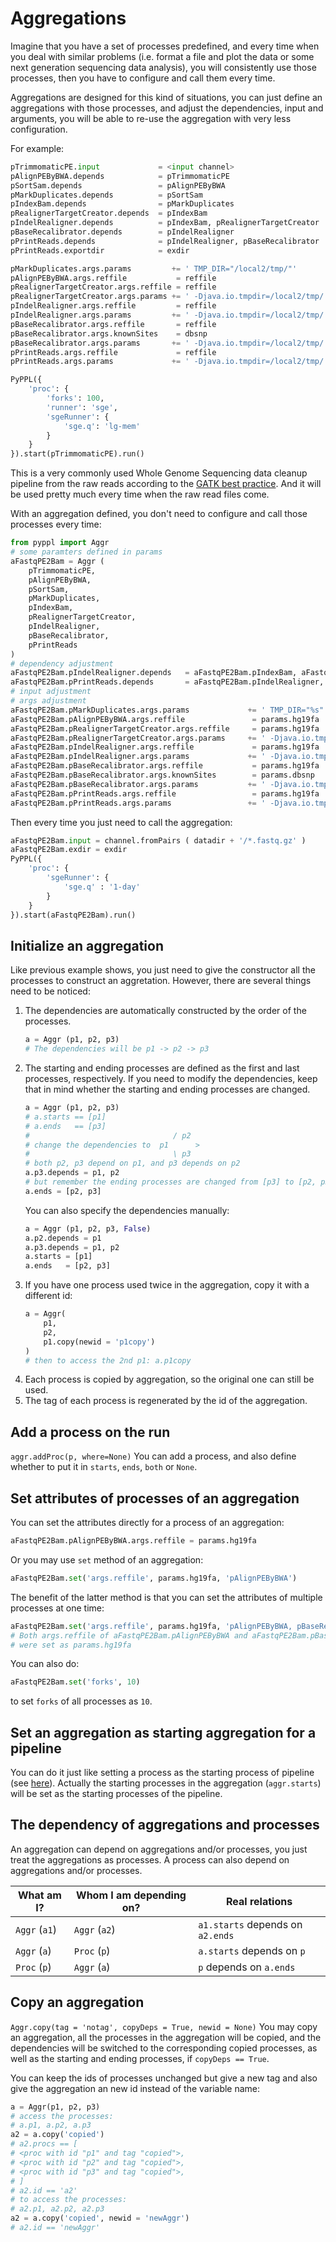 # Aggregations
<!-- toc -->

Imagine that you have a set of processes predefined, and every time when you deal with similar problems (i.e. format a file and plot the data or some next generation sequencing data analysis), you will consistently use those processes, then you have to configure and call them every time. 

Aggregations are designed for this kind of situations, you can just define an aggregations with those processes, and adjust the dependencies, input and arguments, you will be able to re-use the aggregation with very less configuration.

For example:
```python
pTrimmomaticPE.input             = <input channel>
pAlignPEByBWA.depends            = pTrimmomaticPE
pSortSam.depends                 = pAlignPEByBWA
pMarkDuplicates.depends          = pSortSam
pIndexBam.depends                = pMarkDuplicates
pRealignerTargetCreator.depends  = pIndexBam
pIndelRealigner.depends          = pIndexBam, pRealignerTargetCreator
pBaseRecalibrator.depends        = pIndelRealigner
pPrintReads.depends              = pIndelRealigner, pBaseRecalibrator
pPrintReads.exportdir            = exdir

pMarkDuplicates.args.params         += ' TMP_DIR="/local2/tmp/"'
pAlignPEByBWA.args.reffile           = reffile
pRealignerTargetCreator.args.reffile = reffile
pRealignerTargetCreator.args.params += ' -Djava.io.tmpdir=/local2/tmp/'
pIndelRealigner.args.reffile         = reffile
pIndelRealigner.args.params         += ' -Djava.io.tmpdir=/local2/tmp/'
pBaseRecalibrator.args.reffile       = reffile
pBaseRecalibrator.args.knownSites    = dbsnp
pBaseRecalibrator.args.params       += ' -Djava.io.tmpdir=/local2/tmp/'
pPrintReads.args.reffile             = reffile
pPrintReads.args.params             += ' -Djava.io.tmpdir=/local2/tmp/'

PyPPL({
    'proc': {
        'forks': 100,
        'runner': 'sge',
        'sgeRunner': {
            'sge.q': 'lg-mem'
        }
    }
}).start(pTrimmomaticPE).run()
```
This is a very commonly used Whole Genome Sequencing data cleanup pipeline from the raw reads according to the [GATK best practice](https://software.broadinstitute.org/gatk/best-practices/). And it will be used pretty much every time when the raw read files come. 

With an aggregation defined, you don't need to configure and call those processes every time:
```python
from pyppl import Aggr
# some paramters defined in params
aFastqPE2Bam = Aggr (
    pTrimmomaticPE,
    pAlignPEByBWA,
    pSortSam,
    pMarkDuplicates,
    pIndexBam,
    pRealignerTargetCreator,
    pIndelRealigner,
    pBaseRecalibrator,
    pPrintReads
)
# dependency adjustment
aFastqPE2Bam.pIndelRealigner.depends   = aFastqPE2Bam.pIndexBam, aFastqPE2Bam.pRealignerTargetCreator
aFastqPE2Bam.pPrintReads.depends       = aFastqPE2Bam.pIndelRealigner, aFastqPE2Bam.pBaseRecalibrator
# input adjustment
# args adjustment
aFastqPE2Bam.pMarkDuplicates.args.params             += ' TMP_DIR="%s"' % params.tmpdir
aFastqPE2Bam.pAlignPEByBWA.args.reffile               = params.hg19fa
aFastqPE2Bam.pRealignerTargetCreator.args.reffile     = params.hg19fa
aFastqPE2Bam.pRealignerTargetCreator.args.params     += ' -Djava.io.tmpdir=%s' % params.tmpdir
aFastqPE2Bam.pIndelRealigner.args.reffile             = params.hg19fa
aFastqPE2Bam.pIndelRealigner.args.params             += ' -Djava.io.tmpdir=%s' % params.tmpdir
aFastqPE2Bam.pBaseRecalibrator.args.reffile           = params.hg19fa
aFastqPE2Bam.pBaseRecalibrator.args.knownSites        = params.dbsnp
aFastqPE2Bam.pBaseRecalibrator.args.params           += ' -Djava.io.tmpdir=%s' % params.tmpdir
aFastqPE2Bam.pPrintReads.args.reffile                 = params.hg19fa
aFastqPE2Bam.pPrintReads.args.params                 += ' -Djava.io.tmpdir=%s' % params.tmpdir
```

Then every time you just need to call the aggregation:
```python
aFastqPE2Bam.input = channel.fromPairs ( datadir + '/*.fastq.gz' )
aFastqPE2Bam.exdir = exdir
PyPPL({
    'proc': {
        'sgeRunner': {
            'sge.q' : '1-day'
        }
    }
}).start(aFastqPE2Bam).run()
```

## Initialize an aggregation
Like previous example shows, you just need to give the constructor all the processes to construct an aggretation. However, there are several things need to be noticed:

1. The dependencies are automatically constructed by the order of the processes. 
   ```python
   a = Aggr (p1, p2, p3)
   # The dependencies will be p1 -> p2 -> p3
   ```
2. The starting and ending processes are defined as the first and last processes, respectively. If you need to modify the dependencies, keep that in mind whether the starting and ending processes are changed.
    ```python
    a = Aggr (p1, p2, p3)
    # a.starts == [p1]
    # a.ends   == [p3]
    #                                / p2
    # change the dependencies to  p1      >
    #                                \ p3
    # both p2, p3 depend on p1, and p3 depends on p2
    a.p3.depends = p1, p2
    # but remember the ending processes are changed from [p3] to [p2, p3]
    a.ends = [p2, p3]
    ```
    You can also specify the dependencies manually:
    ```python
    a = Aggr (p1, p2, p3, False)
    a.p2.depends = p1
    a.p3.depends = p1, p2
    a.starts = [p1]
    a.ends   = [p2, p3]
    ```
3. If you have one process used twice in the aggregation, copy it with a different id:
   ```python
   a = Aggr(
       p1,
       p2,
       p1.copy(newid = 'p1copy')
   )
   # then to access the 2nd p1: a.p1copy
   ```
4. Each process is copied by aggregation, so the original one can still be used.
5. The tag of each process is regenerated by the id of the aggregation.

## Add a process on the run
`aggr.addProc(p, where=None)`
You can add a process, and also define whether to put it in `starts`, `ends`, `both` or `None`.
    
## Set attributes of processes of an aggregation
You can set the attributes directly for a process of an aggregation:
```python
aFastqPE2Bam.pAlignPEByBWA.args.reffile = params.hg19fa
```
Or you may use `set` method of an aggregation:
```python
aFastqPE2Bam.set('args.reffile', params.hg19fa, 'pAlignPEByBWA')
```
The benefit of the latter method is that you can set the attributes of multiple processes at one time:
```python
aFastqPE2Bam.set('args.reffile', params.hg19fa, 'pAlignPEByBWA, pBaseRecalibrator')
# Both args.reffile of aFastqPE2Bam.pAlignPEByBWA and aFastqPE2Bam.pBaseRecalibrator 
# were set as params.hg19fa
```
You can also do:
```python
aFastqPE2Bam.set('forks', 10)
```
to set `forks` of all processes as `10`.

## Set an aggregation as starting aggregation for a pipeline
You can do it just like setting a process as the starting process of pipeline (see [here][1]). Actually the starting processes in the aggregation (`aggr.starts`) will be set as the starting processes of the pipeline.

## The dependency of aggregations and processes
An aggregation can depend on aggregations and/or processes, you just treat the aggregations as processes. A process can also depend on aggregations and/or processes. 

| What am I? | Whom I am depending on? | Real relations |
|-|-|-|
| `Aggr` (`a1`) | `Aggr` (`a2`) | `a1.starts` depends on `a2.ends` |
| `Aggr` (`a`) | `Proc` (`p`) | `a.starts` depends on `p` |
| `Proc` (`p`) | `Aggr` (`a`) | `p` depends on `a.ends` |

## Copy an aggregation
`Aggr.copy(tag = 'notag', copyDeps = True, newid = None)`
You may copy an aggregation, all the processes in the aggregation will be copied, and the dependencies will be switched to the corresponding copied processes, as well as the starting and ending processes, if `copyDeps == True`. 

You can keep the ids of processes unchanged but give a new tag and also give the aggregation an new id instead of the variable name:
```python
a = Aggr(p1, p2, p3)
# access the processes:
# a.p1, a.p2, a.p3
a2 = a.copy('copied')
# a2.procs == [
# <proc with id "p1" and tag "copied">,
# <proc with id "p2" and tag "copied">,
# <proc with id "p3" and tag "copied">,
# ]
# a2.id == 'a2'
# to access the processes:
# a2.p1, a2.p2, a2.p3
a2 = a.copy('copied', newid = 'newAggr')
# a2.id == 'newAggr'
```
[1]: https://pwwang.gitbooks.io/pyppl/configure-a-pipeline.html#starting-processes
